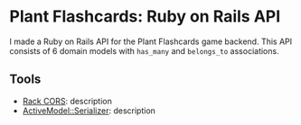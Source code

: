 Plant Flashcards: Ruby on Rails API
========================

I made a Ruby on Rails API for the Plant Flashcards game backend. This API consists of 6 domain models with `has_many` and `belongs_to` associations.

## Tools

* [Rack CORS](https://github.com/cyu/rack-cors): description
* [ActiveModel::Serializer](https://github.com/rails-api/active_model_serializers): description
